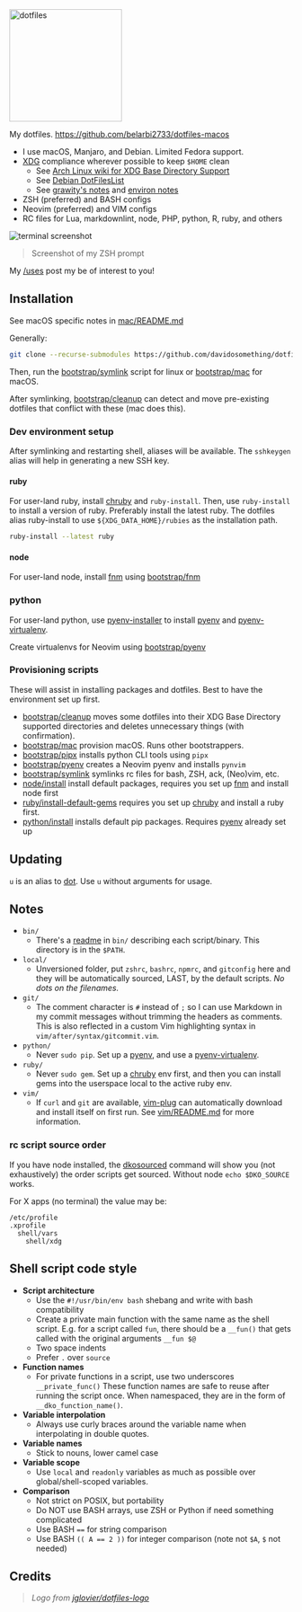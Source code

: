 <img alt="dotfiles" width="200" src="https://cdn.rawgit.com/davidosomething/dotfiles/master/meta/dotfiles-logo.png">

My dotfiles. <https://github.com/belarbi2733/dotfiles-macos>

- I use macOS, Manjaro, and Debian. Limited Fedora support.
- [XDG] compliance wherever possible to keep `$HOME` clean
    - See [Arch Linux wiki for XDG Base Directory Support]
    - See [Debian DotFilesList]
    - See [grawity's notes] and [environ notes]
- ZSH (preferred) and BASH configs
- Neovim (preferred) and VIM configs
- RC files for Lua, markdownlint, node, PHP, python, R, ruby, and others

![terminal screenshot][screenshot]
> Screenshot of my ZSH prompt

My [/uses] post my be of interest to you!

## Installation

See macOS specific notes in [mac/README.md](mac/README.md)

Generally:

```sh
git clone --recurse-submodules https://github.com/davidosomething/dotfiles ~/.dotfiles
```

Then, run the [bootstrap/symlink](bootstrap/symlink) script for linux or
[bootstrap/mac](bootstrap/mac) for macOS.

After symlinking, [bootstrap/cleanup](bootstrap/cleanup) can detect and move
pre-existing dotfiles that conflict with these (mac does this).

### Dev environment setup

After symlinking and restarting shell, aliases will be available.
The `sshkeygen` alias will help in generating a new SSH key.

#### ruby

For user-land ruby, install [chruby] and `ruby-install`. Then, use
`ruby-install` to install a version of ruby. Preferably install the latest
ruby. The dotfiles alias ruby-install to use `${XDG_DATA_HOME}/rubies` as the
installation path.

```sh
ruby-install --latest ruby
```

#### node

For user-land node, install [fnm] using [bootstrap/fnm](bootstrap/fnm)

### python

For user-land python, use [pyenv-installer] to install [pyenv] and
[pyenv-virtualenv].

Create virtualenvs for Neovim using [bootstrap/pyenv](bootstrap/pyenv)

### Provisioning scripts

These will assist in installing packages and dotfiles. Best to have the
environment set up first.

- [bootstrap/cleanup](bootstrap/cleanup) moves some dotfiles into their XDG
  Base Directory supported directories and deletes unnecessary things (with
  confirmation).
- [bootstrap/mac](bootstrap/mac) provision macOS. Runs other bootstrappers.
- [bootstrap/pipx](bootstrap/pipx) installs python CLI tools using `pipx`
- [bootstrap/pyenv](bootstrap/pyenv) creates a Neovim pyenv and installs
  `pynvim`
- [bootstrap/symlink](bootstrap/symlink) symlinks rc files for bash, ZSH,
  ack, (Neo)vim, etc.
- [node/install](node/install) install default packages, requires you set up
  [fnm] and install node first
- [ruby/install-default-gems](ruby/install-default-gems) requires you set up
  [chruby] and install a ruby first.
- [python/install](python/install) installs default pip packages. Requires
  [pyenv] already set up

## Updating

`u` is an alias to [dot](bin/dot). Use `u` without arguments for usage.

## Notes

- `bin/`
    - There's a [readme](bin/README.md) in `bin/` describing each
      script/binary. This directory is in the `$PATH`.
- `local/`
    - Unversioned folder, put `zshrc`, `bashrc`, `npmrc`, and `gitconfig` here
      and they will be automatically sourced, LAST, by the default scripts. _No
      dots on the filenames._
- `git/`
    - The comment character is `#` instead of `;` so I can use Markdown
      in my commit messages without trimming the headers as comments. This is
      also reflected in a custom Vim highlighting syntax in
      `vim/after/syntax/gitcommit.vim`.
- `python/`
    - Never `sudo pip`. Set up a [pyenv], and use a [pyenv-virtualenv].
- `ruby/`
    - Never `sudo gem`. Set up a [chruby] env first, and then you can install
      gems into the userspace local to the active ruby env.
- `vim/`
    - If `curl` and `git` are available,
      [vim-plug](https://github.com/junegunn/vim-plug) can automatically
      download and install itself on first run. See
      [vim/README.md](vim/README.md) for more information.

### rc script source order

If you have node installed, the [dkosourced](bin/dkosourced) command will show
you (not exhaustively) the order scripts get sourced. Without node `echo
$DKO_SOURCE` works.

For X apps (no terminal) the value may be:

```text
/etc/profile
.xprofile
  shell/vars
    shell/xdg
```

## Shell script code style

- **Script architecture**
    - Use the `#!/usr/bin/env bash` shebang and write with bash compatibility
    - Create a private main function with the same name as the shell script.
      E.g. for a script called `fun`, there should be a `__fun()` that gets
      called with the original arguments `__fun $@`
    - Two space indents
    - Prefer `.` over `source`
- **Function names**
    - For private functions in a script, use two underscores `__private_func()`
      These function names are safe to reuse after running the script once. When
      namespaced, they are in the form of `__dko_function_name()`.
- **Variable interpolation**
    - Always use curly braces around the variable name when interpolating in
      double quotes.
- **Variable names**
    - Stick to nouns, lower camel case
- **Variable scope**
    - Use `local` and `readonly` variables as much as possible over
      global/shell-scoped variables.
- **Comparison**
    - Not strict on POSIX, but portability
    - Do NOT use BASH arrays, use ZSH or Python if need something complicated
    - Use BASH `==` for string comparison
    - Use BASH `(( A == 2 ))` for integer comparison (note not `$A`, `$` not
      needed)

## Credits

> _Logo from [jglovier/dotfiles-logo]_

[Arch Linux wiki for XDG Base Directory Support]: https://wiki.archlinux.org/index.php/XDG_Base_Directory_support
[Debian DotFilesList]: https://wiki.debian.org/DotFilesList
[Fira (Fura) Mono for Powerline]: https://github.com/powerline/fonts
[XDG]: https://standards.freedesktop.org/basedir-spec/basedir-spec-latest.html
[chruby]: https://github.com/postmodern/chruby
[environ notes]: https://github.com/grawity/dotfiles/blob/master/.environ.notes
[google shell style]: https://google.github.io/styleguide/shell.xml
[grawity's notes]: https://github.com/grawity/dotfiles/blob/master/.dotfiles.notes
[jglovier/dotfiles-logo]: https://github.com/jglovier/dotfiles-logo
[fnm]: https://github.com/Schniz/fnm
[pyenv-installer]: https://github.com/yyuu/pyenv-installer
[pyenv-virtualenv]: https://github.com/pyenv/pyenv-virtualenv
[pyenv]: https://github.com/pyenv/pyenv
[screenshot]: https://raw.githubusercontent.com/davidosomething/dotfiles/8fa3d6a738ed39ff2b8ba7a5d9126b59d895b538/meta/terminal-potatopro.png
[/uses]: https://www.davidosomething.com/uses/


